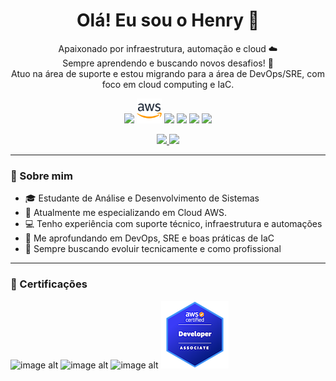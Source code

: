 <h1 align="center">Olá! Eu sou o Henry 👋</h1>

<p align="center">
  Apaixonado por infraestrutura, automação e cloud ☁️<br>
  Sempre aprendendo e buscando novos desafios! 🚀<br>
  Atuo na área de suporte e estou migrando para a área de DevOps/SRE, com foco em cloud computing e IaC.
</p>

<p align="center">
  <img src="https://cdn.jsdelivr.net/gh/devicons/devicon/icons/terraform/terraform-original.svg" width="40" />
  <img src="https://raw.githubusercontent.com/devicons/devicon/master/icons/amazonwebservices/amazonwebservices-original-wordmark.svg" width="40"/>
  <img src="https://cdn.jsdelivr.net/gh/devicons/devicon/icons/python/python-original.svg" width="40"/>
  <img src="https://cdn.jsdelivr.net/gh/devicons/devicon/icons/linux/linux-original.svg" width="40"/>
  <img src="https://cdn.jsdelivr.net/gh/devicons/devicon/icons/bash/bash-original.svg" width="40"/>
  <img src="https://cdn.worldvectorlogo.com/logos/datadog.svg" width="40" />
</p>

<p align="center">
  <a href="mailto:henrygabrieldasilvaa@gmail.com">
    <img src="https://img.shields.io/badge/Gmail-D14836?style=for-the-badge&logo=gmail&logoColor=white" />
  </a>
  <a href="https://www.linkedin.com/in/henry-silva0624">
    <img src="https://img.shields.io/badge/LinkedIn-0077B5?style=for-the-badge&logo=linkedin&logoColor=white" />
  </a>
</p>

---

### 💬 Sobre mim

- 🎓 Estudante de Análise e Desenvolvimento de Sistemas
- 🔭 Atualmente me especializando em Cloud AWS.
- 💻 Tenho experiência com suporte técnico, infraestrutura e automações
- 🌱 Me aprofundando em DevOps, SRE e boas práticas de IaC
- 🧠 Sempre buscando evoluir tecnicamente e como profissional

---
### 🏅 Certificações

 ![image alt](https://github.com/Henry-exe/henry-silva/blob/4c530579695c1a07db3a8f46358e3ed8810329b5/aws-partner-architecting-sap.png)
 ![image alt](https://github.com/Henry-exe/henry-silva/blob/e31543ab5fba8de2f95e2b1dcf9540a72f6d55c4/aws-certified-cloud-practitioner%20(1).png)
 ![image alt](https://github.com/Henry-exe/henry-silva/blob/e31543ab5fba8de2f95e2b1dcf9540a72f6d55c4/aws-certified-solutions-architect-associate.png)
 ![image alt](https://raw.githubusercontent.com/Henry-exe/Henry-exe/55163f1f74f6a5d6635508c22f831c9ba7af8cf0/aws-certified-developer-associate.png)






